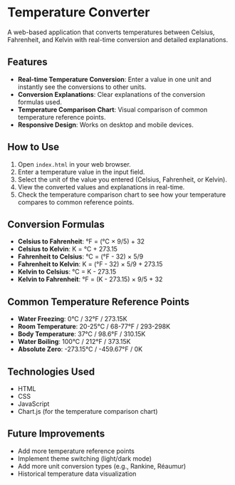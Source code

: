 # Temperature Converter

A web-based application that converts temperatures between Celsius, Fahrenheit, and Kelvin with real-time conversion and detailed explanations.

## Features

- **Real-time Temperature Conversion**: Enter a value in one unit and instantly see the conversions to other units.
- **Conversion Explanations**: Clear explanations of the conversion formulas used.
- **Temperature Comparison Chart**: Visual comparison of common temperature reference points.
- **Responsive Design**: Works on desktop and mobile devices.

## How to Use

1. Open `index.html` in your web browser.
2. Enter a temperature value in the input field.
3. Select the unit of the value you entered (Celsius, Fahrenheit, or Kelvin).
4. View the converted values and explanations in real-time.
5. Check the temperature comparison chart to see how your temperature compares to common reference points.

## Conversion Formulas

- **Celsius to Fahrenheit**: °F = (°C × 9/5) + 32
- **Celsius to Kelvin**: K = °C + 273.15
- **Fahrenheit to Celsius**: °C = (°F - 32) × 5/9
- **Fahrenheit to Kelvin**: K = (°F - 32) × 5/9 + 273.15
- **Kelvin to Celsius**: °C = K - 273.15
- **Kelvin to Fahrenheit**: °F = (K - 273.15) × 9/5 + 32

## Common Temperature Reference Points

- **Water Freezing**: 0°C / 32°F / 273.15K
- **Room Temperature**: 20-25°C / 68-77°F / 293-298K
- **Body Temperature**: 37°C / 98.6°F / 310.15K
- **Water Boiling**: 100°C / 212°F / 373.15K
- **Absolute Zero**: -273.15°C / -459.67°F / 0K

## Technologies Used

- HTML
- CSS
- JavaScript
- Chart.js (for the temperature comparison chart)

## Future Improvements

- Add more temperature reference points
- Implement theme switching (light/dark mode)
- Add more unit conversion types (e.g., Rankine, Réaumur)
- Historical temperature data visualization 